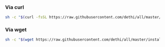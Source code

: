 ### Via curl

```bash
sh -c "$(curl -fsSL https://raw.githubusercontent.com/dethi/all/master/install.sh)"
```

### Via wget

```bash
sh -c "$(wget https://raw.githubusercontent.com/dethi/all/master/install.sh -O -)"
```
